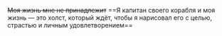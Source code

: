 ~~Моя жизнь мне не принадлежит~~
==Я капитан своего корабля и моя жизнь — это холст, который ждёт, чтобы я нарисовал его с целью, страстью и личным удовлетворением==
